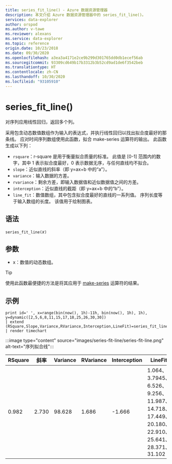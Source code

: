 ```yaml
---
title: series_fit_line() - Azure 数据资源管理器
description: 本文介绍 Azure 数据资源管理器中的 series_fit_line()。
services: data-explorer
author: orspod
ms.author: v-tawe
ms.reviewer: alexans
ms.service: data-explorer
ms.topic: reference
origin.date: 10/23/2018
ms.date: 09/30/2020
ms.openlocfilehash: a3ea3a4171e2ce9b299d301765dd0db1ecef56ab
ms.sourcegitcommit: 93309cd649b17b3312b3b52cd9ad1de6f3542beb
ms.translationtype: HT
ms.contentlocale: zh-CN
ms.lasthandoff: 10/30/2020
ms.locfileid: "93105910"
---
```

# <a name="series_fit_line"></a>series_fit_line()

对序列应用线性回归，返回多个列。  

采用包含动态数值数组作为输入的表达式，并执行线性回归以找出拟合度最好的那条线。 应对时间序列数组使用此函数，拟合 make-series 运算符的输出。 此函数生成以下列：
* `rsquare`：r-square 是用于衡量拟合质量的标准。 此值是 [0-1] 范围内的数字，其中 1 表示拟合度最好，0 表示数据无序，与任何直线均不拟合。 
* `slope`：近似直线的斜率（即 y=ax+b 中的“a”）。
* `variance`：输入数据的方差。
* `rvariance`：剩余方差，即输入数据值和近似数据值之间的方差。
* `interception`：近似直线的截距（即 y=ax+b 中的“b”）。
* `line_fit`：数值数组，其中包含拟合度最好的直线的一系列值。 序列长度等于输入数组的长度。 该值用于绘制图表。

## <a name="syntax"></a>语法

`series_fit_line(`*x*`)`

## <a name="arguments"></a>参数

* x：数值的动态数组。

> [!TIP]
> 使用此函数最便捷的方法是将其应用于 [make-series](make-seriesoperator.md) 运算符的结果。

## <a name="examples"></a>示例

<!-- csl: https://help.kusto.chinacloudapi.cn:443/Samples -->
```kusto
print id=' ', x=range(bin(now(), 1h)-11h, bin(now(), 1h), 1h), y=dynamic([2,5,6,8,11,15,17,18,25,26,30,30])
| extend (RSquare,Slope,Variance,RVariance,Interception,LineFit)=series_fit_line(y)
| render timechart
```

:::image type="content" source="images/series-fit-line/series-fit-line.png" alt-text="序列拟合线":::

| RSquare | 斜率 | Variance | RVariance | Interception | LineFit                                                                                     |
|---------|-------|----------|-----------|--------------|---------------------------------------------------------------------------------------------|
| 0.982   | 2.730 | 98.628   | 1.686     | -1.666       | 1.064、3.7945、6.526、9.256、11.987、14.718、17.449、20.180、22.910、25.641、28.371、31.102 |
